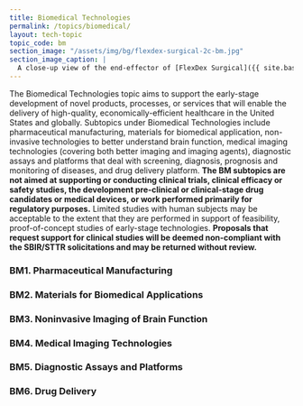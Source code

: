 ```yaml
---
title: Biomedical Technologies 
permalink: /topics/biomedical/
layout: tech-topic
topic_code: bm
section_image: "/assets/img/bg/flexdex-surgical-2c-bm.jpg"
section_image_caption: |
  A close-up view of the end-effector of [FlexDex Surgical]({{ site.baseurl }}/portfolio/details/?company=flexdex-inc#flexdex-inc)'s articulating needle-driver. This instrument is for use in laparoscopic or minimally invasive surgeries. © FlexDex, Inc.
---
```



The Biomedical Technologies topic aims to support the early-stage development of novel products, processes, or services that will enable the delivery of high-quality, economically-efficient healthcare in the United States and globally. Subtopics under Biomedical Technologies include pharmaceutical manufacturing, materials for biomedical application, non-invasive technologies to better understand brain function, medical imaging technologies (covering both better imaging and imaging agents), diagnostic assays and platforms that deal with screening, diagnosis, prognosis and monitoring of diseases, and drug delivery platform. **The BM subtopics are not aimed at supporting or conducting clinical trials, clinical efficacy or safety studies, the development pre-clinical or clinical-stage drug candidates or medical devices, or work performed primarily for regulatory purposes.** Limited studies with human subjects may be acceptable to the extent that they are performed in support of feasibility, proof-of-concept studies of early-stage technologies. **Proposals that request support for clinical studies will be deemed non-compliant with the SBIR/STTR solicitations and may be returned without review.**

### BM1. Pharmaceutical Manufacturing

### BM2. Materials for Biomedical Applications

### BM3. Noninvasive Imaging of Brain Function 

### BM4. Medical Imaging Technologies 

### BM5. Diagnostic Assays and Platforms 

### BM6. Drug Delivery 
